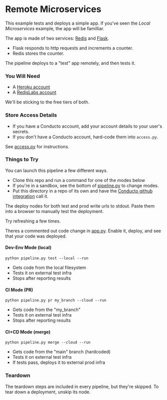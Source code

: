 # Remote Microservices

This example tests and deploys a simple app.
If you've seen the *Local Microservices* example, the app will be familliar.

The app is made of two services: [Redis](https://redis.io) and [Flask](https://flask.palletsprojects.com).
- Flask responds to http requests and increments a counter.
- Redis stores the counter.

The pipeline deploys to a "test" app remotely, and then tests it.

### You Will Need

- A [Heroku account](https://signup.heroku.com/)
- A [RedisLabs account](https://redislabs.com/#signup-modal)

We'll be sticking to the free tiers of both.

### Store Access Details

- If you have a Conducto account, add your account details to your user's secrets.
- If you don't have a Conducto account, hard-code them into `access.py`.

See [access.py](access.py) for instructions.


### Things to Try

You can launch this pipeline a few different ways.

- Clone this repo and run a command for one of the modes below
- If you're in a sandbox, see the bottom of [pipeline.py](pipeline.py) to change modes.
- Put this directory in a repo of its own and have the [Conducto github integration]() call it.

The deploy nodes for both test and prod write urls to stdout.
Paste them into a browser to manually test the deployment.

Try refreshing a few times.

Theres a commented out code change in [app.py](app.py).
Enable it, deploy, and see that your code was deployed.

#### Dev-Env Mode (local)

    python pipeline.py test --local --run

- Gets code from the local filesystem
- Tests it on external test infra
- Stops after reporting results

#### CI Mode (PR)

    python pipeline.py pr my_branch --cloud --run

- Gets code from the "my_branch"
- Tests it on external test infra
- Stops after reporting results

#### CI+CD Mode (merge)

    python pipeline.py merge --cloud --run

- Gets code from the "main" branch (hardcoded)
- Tests it on external test infra
- If tests pass, deploys it to external prod infra

### Teardown

The teardown steps are included in every pipeline, but they're skipped.
To tear down a deployment, unskip its node.
